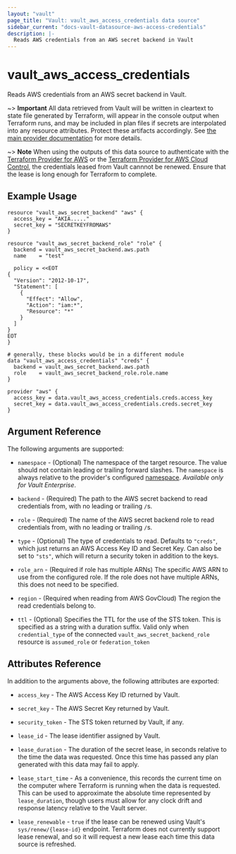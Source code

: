 ```yaml
---
layout: "vault"
page_title: "Vault: vault_aws_access_credentials data source"
sidebar_current: "docs-vault-datasource-aws-access-credentials"
description: |-
  Reads AWS credentials from an AWS secret backend in Vault
---
```


# vault\_aws\_access\_credentials

Reads AWS credentials from an AWS secret backend in Vault.

~> **Important** All data retrieved from Vault will be
written in cleartext to state file generated by Terraform, will appear in
the console output when Terraform runs, and may be included in plan files
if secrets are interpolated into any resource attributes.
Protect these artifacts accordingly. See
[the main provider documentation](../index.html)
for more details.

~> **Note**
When using the outputs of this data source to authenticate with the [Terraform Provider for AWS](https://registry.terraform.io/providers/hashicorp/aws/latest/docs) or
the [Terraform Provider for AWS Cloud Control](https://registry.terraform.io/providers/hashicorp/awscc/latest/docs),
the credentials leased from Vault cannnot be renewed.
Ensure that the lease is long enough for Terraform to complete.

## Example Usage

```hcl
resource "vault_aws_secret_backend" "aws" {
  access_key = "AKIA....."
  secret_key = "SECRETKEYFROMAWS"
}

resource "vault_aws_secret_backend_role" "role" {
  backend = vault_aws_secret_backend.aws.path
  name    = "test"

  policy = <<EOT
{
  "Version": "2012-10-17",
  "Statement": [
    {
      "Effect": "Allow",
      "Action": "iam:*",
      "Resource": "*"
    }
  ]
}
EOT
}

# generally, these blocks would be in a different module
data "vault_aws_access_credentials" "creds" {
  backend = vault_aws_secret_backend.aws.path
  role    = vault_aws_secret_backend_role.role.name
}

provider "aws" {
  access_key = data.vault_aws_access_credentials.creds.access_key
  secret_key = data.vault_aws_access_credentials.creds.secret_key
}
```

## Argument Reference

The following arguments are supported:

* `namespace` - (Optional) The namespace of the target resource.
  The value should not contain leading or trailing forward slashes.
  The `namespace` is always relative to the provider's configured [namespace](/docs/providers/vault/index.html#namespace).
  *Available only for Vault Enterprise*.

* `backend` - (Required) The path to the AWS secret backend to
read credentials from, with no leading or trailing `/`s.

* `role` - (Required) The name of the AWS secret backend role to read
credentials from, with no leading or trailing `/`s.

* `type` - (Optional) The type of credentials to read. Defaults
to `"creds"`, which just returns an AWS Access Key ID and Secret
Key. Can also be set to `"sts"`, which will return a security token
in addition to the keys.

* `role_arn` - (Required if role has multiple ARNs) The specific AWS ARN to use
from the configured role. If the role does not have multiple ARNs, this does
not need to be specified.

* `region` - (Required when reading from AWS GovCloud) The region the read credentials belong to.

* `ttl` - (Optional) Specifies the TTL for the use of the STS token. This
is specified as a string with a duration suffix. Valid only when
`credential_type` of the connected `vault_aws_secret_backend_role` resource is `assumed_role` or `federation_token`

## Attributes Reference

In addition to the arguments above, the following attributes are exported:

* `access_key` - The AWS Access Key ID returned by Vault.

* `secret_key` - The AWS Secret Key returned by Vault.

* `security_token` - The STS token returned by Vault, if any.

* `lease_id` - The lease identifier assigned by Vault.

* `lease_duration` - The duration of the secret lease, in seconds relative
to the time the data was requested. Once this time has passed any plan
generated with this data may fail to apply.

* `lease_start_time` - As a convenience, this records the current time
on the computer where Terraform is running when the data is requested.
This can be used to approximate the absolute time represented by
`lease_duration`, though users must allow for any clock drift and response
latency relative to the Vault server.

* `lease_renewable` - `true` if the lease can be renewed using Vault's
`sys/renew/{lease-id}` endpoint. Terraform does not currently support lease
renewal, and so it will request a new lease each time this data source is
refreshed.
